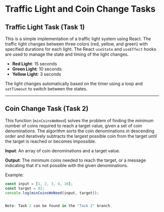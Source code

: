 # Traffic Light and Coin Change Tasks

## Traffic Light Task (Task 1)

This is a simple implementation of a traffic light system using React. The traffic light changes between three colors (red, yellow, and green) with specified durations for each light. The React `useState` and `useEffect` hooks are used to manage the state and timing of the light changes.

- **Red Light**: 15 seconds
- **Green Light**: 10 seconds
- **Yellow Light**: 3 seconds

The light changes automatically based on the timer using a loop and `setTimeout` to switch between the states.

---

## Coin Change Task (Task 2)

This function (`minCoinsWeNeed`) solves the problem of finding the minimum number of coins required to reach a target value, given a set of coin denominations. The algorithm sorts the coin denominations in descending order and iteratively subtracts the largest possible coin from the target until the target is reached or becomes impossible.

**Input**: An array of coin denominations and a target value.

**Output**: The minimum coins needed to reach the target, or a message indicating that it's not possible with the given denominations.

Example:
```javascript
const input = [1, 2, 3, 4, 10];
const target = 92;
console.log(minCoinsWeNeed(input, target));


Note: Task 2 can be found in the "Task 2" branch.
